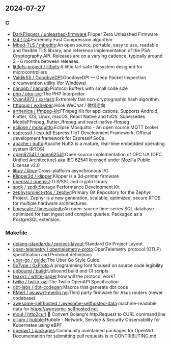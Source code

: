 ## 2024-07-27

### C

* [DarkFlippers / unleashed-firmware](https://github.com/DarkFlippers/unleashed-firmware):Flipper Zero Unleashed Firmware
* [lz4 / lz4](https://github.com/lz4/lz4):Extremely Fast Compression algorithm
* [Mbed-TLS / mbedtls](https://github.com/Mbed-TLS/mbedtls):An open source, portable, easy to use, readable and flexible TLS library, and reference implementation of the PSA Cryptography API. Releases are on a varying cadence, typically around 3 - 6 months between releases.
* [littlefs-project / littlefs](https://github.com/littlefs-project/littlefs):A little fail-safe filesystem designed for microcontrollers
* [ValdikSS / GoodbyeDPI](https://github.com/ValdikSS/GoodbyeDPI):GoodbyeDPI — Deep Packet Inspection circumvention utility (for Windows)
* [nanopb / nanopb](https://github.com/nanopb/nanopb):Protocol Buffers with small code size
* [php / php-src](https://github.com/php/php-src):The PHP Interpreter
* [Cyan4973 / xxHash](https://github.com/Cyan4973/xxHash):Extremely fast non-cryptographic hash algorithm
* [ttttupup / wxhelper](https://github.com/ttttupup/wxhelper):Hook WeChat / 微信逆向
* [arthenica / ffmpeg-kit](https://github.com/arthenica/ffmpeg-kit):FFmpeg Kit for applications. Supports Android, Flutter, iOS, Linux, macOS, React Native and tvOS. Supersedes MobileFFmpeg, flutter_ffmpeg and react-native-ffmpeg.
* [eclipse / mosquitto](https://github.com/eclipse/mosquitto):Eclipse Mosquitto - An open source MQTT broker
* [espressif / esp-idf](https://github.com/espressif/esp-idf):Espressif IoT Development Framework. Official development framework for Espressif SoCs.
* [apache / nuttx](https://github.com/apache/nuttx):Apache NuttX is a mature, real-time embedded operating system (RTOS)
* [open62541 / open62541](https://github.com/open62541/open62541):Open source implementation of OPC UA (OPC Unified Architecture) aka IEC 62541 licensed under Mozilla Public License v2.0
* [libuv / libuv](https://github.com/libuv/libuv):Cross-platform asynchronous I/O
* [Klipper3d / klipper](https://github.com/Klipper3d/klipper):Klipper is a 3d-printer firmware
* [openssl / openssl](https://github.com/openssl/openssl):TLS/SSL and crypto library
* [spdk / spdk](https://github.com/spdk/spdk):Storage Performance Development Kit
* [zephyrproject-rtos / zephyr](https://github.com/zephyrproject-rtos/zephyr):Primary Git Repository for the Zephyr Project. Zephyr is a new generation, scalable, optimized, secure RTOS for multiple hardware architectures.
* [timescale / timescaledb](https://github.com/timescale/timescaledb):An open-source time-series SQL database optimized for fast ingest and complex queries. Packaged as a PostgreSQL extension.

### Makefile

* [golang-standards / project-layout](https://github.com/golang-standards/project-layout):Standard Go Project Layout
* [open-telemetry / opentelemetry-proto](https://github.com/open-telemetry/opentelemetry-proto):OpenTelemetry protocol (OTLP) specification and Protobuf definitions
* [uber-go / guide](https://github.com/uber-go/guide):The Uber Go Style Guide.
* [0xType / 0xProto](https://github.com/0xType/0xProto):A programming font focused on source code legibility
* [upbound / build](https://github.com/upbound/build):Upbound build and CI scripts
* [teaxyz / white-paper](https://github.com/teaxyz/white-paper):how will the protocol work?
* [twilio / twilio-oai](https://github.com/twilio/twilio-oai):The Twilio OpenAPI Specification
* [dbt-labs / dbt-codegen](https://github.com/dbt-labs/dbt-codegen):Macros that generate dbt code
* [RMerl / asuswrt-merlin.ng](https://github.com/RMerl/asuswrt-merlin.ng):Third party firmware for Asus routers (newer codebase)
* [awesome-selfhosted / awesome-selfhosted-data](https://github.com/awesome-selfhosted/awesome-selfhosted-data):machine-readable data for https://awesome-selfhosted.net
* [moul / http2curl](https://github.com/moul/http2curl):📐 Convert Golang's http.Request to CURL command line
* [cilium / hubble](https://github.com/cilium/hubble):Hubble - Network, Service & Security Observability for Kubernetes using eBPF
* [openwrt / packages](https://github.com/openwrt/packages):Community maintained packages for OpenWrt. Documentation for submitting pull requests is in CONTRIBUTING.md

